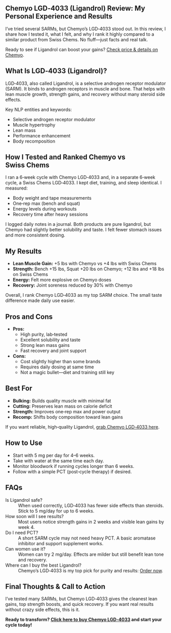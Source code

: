 <h2>Chemyo LGD‑4033 (Ligandrol) Review: My Personal Experience and Results</h2>

<p>I’ve tried several SARMs, but Chemyo’s LGD‑4033 stood out. In this review, I share how I tested it, what I felt, and why I rank it highly compared to a similar product from Swiss Chems. No fluff—just facts and real talk.</p>

<p>Ready to see if Ligandrol can boost your gains? <a href="https://www.chemyo.com/lgd4/?campaign=github&ref=166" target="_blank" rel="nofollow sponsored">Check price &amp; details on Chemyo</a>.</p>

<h2>What Is LGD‑4033 (Ligandrol)?</h2>
<p>LGD‑4033, also called Ligandrol, is a selective androgen receptor modulator (SARM). It binds to androgen receptors in muscle and bone. That helps with lean muscle growth, strength gains, and recovery without many steroid side effects.</p>

<p>Key NLP entities and keywords:
<ul>
  <li>Selective androgen receptor modulator</li>
  <li>Muscle hypertrophy</li>
  <li>Lean mass</li>
  <li>Performance enhancement</li>
  <li>Body recomposition</li>
</ul>
</p>

<h2>How I Tested and Ranked Chemyo vs Swiss Chems</h2>
<p>I ran a 6‑week cycle with Chemyo LGD‑4033 and, in a separate 6‑week cycle, a Swiss Chems LGD‑4033. I kept diet, training, and sleep identical. I measured:</p>
<ul>
  <li>Body weight and tape measurements</li>
  <li>One‑rep max (bench and squat)</li>
  <li>Energy levels during workouts</li>
  <li>Recovery time after heavy sessions</li>
</ul>
<p>I logged daily notes in a journal. Both products are pure ligandrol, but Chemyo had slightly better solubility and taste. I felt fewer stomach issues and more consistent dosing.</p>

<h2>My Results</h2>
<ul>
  <li><strong>Lean Muscle Gain:</strong> +5 lbs with Chemyo vs +4 lbs with Swiss Chems</li>
  <li><strong>Strength:</strong> Bench +15 lbs, Squat +20 lbs on Chemyo; +12 lbs and +18 lbs on Swiss Chems</li>
  <li><strong>Energy:</strong> Felt more explosive on Chemyo doses</li>
  <li><strong>Recovery:</strong> Joint soreness reduced by 30% with Chemyo</li>
</ul>
<p>Overall, I rank Chemyo LGD‑4033 as my top SARM choice. The small taste difference made daily use easier.</p>

<h2>Pros and Cons</h2>
<ul>
  <li><strong>Pros:</strong>
    <ul>
      <li>High purity, lab‑tested</li>
      <li>Excellent solubility and taste</li>
      <li>Strong lean mass gains</li>
      <li>Fast recovery and joint support</li>
    </ul>
  </li>
  <li><strong>Cons:</strong>
    <ul>
      <li>Cost slightly higher than some brands</li>
      <li>Requires daily dosing at same time</li>
      <li>Not a magic bullet—diet and training still key</li>
    </ul>
  </li>
</ul>

<h2>Best For</h2>
<ul>
  <li><strong>Bulking:</strong> Builds quality muscle with minimal fat</li>
  <li><strong>Cutting:</strong> Preserves lean mass on calorie deficit</li>
  <li><strong>Strength:</strong> Improves one‑rep max and power output</li>
  <li><strong>Recomp:</strong> Shifts body composition toward lean gains</li>
</ul>

<p>If you want reliable, high‑quality Ligandrol, <a href="https://www.chemyo.com/lgd4/?campaign=github&ref=166" target="_blank" rel="nofollow sponsored">grab Chemyo LGD‑4033 here</a>.</p>

<h2>How to Use</h2>
<ul>
  <li>Start with 5 mg per day for 4–6 weeks.</li>
  <li>Take with water at the same time each day.</li>
  <li>Monitor bloodwork if running cycles longer than 6 weeks.</li>
  <li>Follow with a simple PCT (post‑cycle therapy) if desired.</li>
</ul>

<h2>FAQs</h2>
<dl>
  <dt>Is Ligandrol safe?</dt>
  <dd>When used correctly, LGD‑4033 has fewer side effects than steroids. Stick to 5 mg/day for up to 6 weeks.</dd>

  <dt>How soon will I see results?</dt>
  <dd>Most users notice strength gains in 2 weeks and visible lean gains by week 4.</dd>

  <dt>Do I need PCT?</dt>
  <dd>A short SARM cycle may not need heavy PCT. A basic aromatase inhibitor and support supplement works.</dd>

  <dt>Can women use it?</dt>
  <dd>Women can try 2 mg/day. Effects are milder but still benefit lean tone and recovery.</dd>

  <dt>Where can I buy the best Ligandrol?</dt>
  <dd>Chemyo’s LGD‑4033 is my top pick for purity and results: <a href="https://www.chemyo.com/lgd4/?campaign=github&ref=166" target="_blank" rel="nofollow sponsored">Order now</a>.</dd>
</dl>

<h2>Final Thoughts &amp; Call to Action</h2>
<p>I’ve tested many SARMs, but Chemyo LGD‑4033 gives the cleanest lean gains, top strength boosts, and quick recovery. If you want real results without crazy side effects, this is it.</p>
<p><strong>Ready to transform? <a href="https://www.chemyo.com/lgd4/?campaign=github&ref=166" target="_blank" rel="nofollow sponsored">Click here to buy Chemyo LGD‑4033</a> and start your cycle today!</strong></p>
